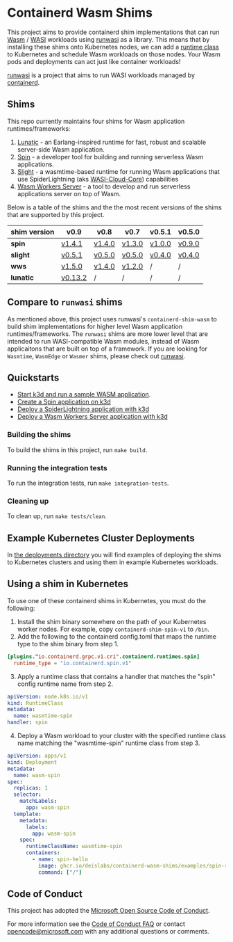 # Containerd Wasm Shims

This project aims to provide containerd shim implementations that can run [Wasm](https://webassembly.org/) / [WASI](https://github.com/WebAssembly/WASI) workloads using [runwasi](https://github.com/deislabs/runwasi) as a library. This means that by installing these shims onto Kubernetes nodes, we can add a [runtime class](https://kubernetes.io/docs/concepts/containers/runtime-class/) to Kubernetes and schedule Wasm workloads on those nodes. Your Wasm pods and deployments can act just like container workloads!

[runwasi](https://github.com/deislabs/runwasi) is a project that aims to run WASI workloads managed by [containerd](https://containerd.io/).

## Shims

This repo currently maintains four shims for Wasm application runtimes/frameworks:

1. [Lunatic](https://github.com/lunatic-solutions/lunatic) - an Earlang-inspired runtime for fast, robust and scalable server-side Wasm application.
2. [Spin](https://github.com/fermyon/spin) - a developer tool for building and running serverless Wasm applications.
3. [Slight](https://github.com/deislabs/spiderlightning) - a wasmtime-based runtime for running Wasm applications that use SpiderLightning (aks [WASI-Cloud-Core](https://github.com/WebAssembly/wasi-cloud-core)) capabilities
4. [Wasm Workers Server](https://github.com/vmware-labs/wasm-workers-server) - a tool to develop and run serverless applications server on top of Wasm.

Below is a table of the shims and the the most recent versions of the shims that are supported by this project.

| **shim version** | v0.9                                                                             | v0.8                                                                             | v0.7                                                                             | v0.5.1                                                                    | v0.5.0                                                                    |
| ---------------- | -------------------------------------------------------------------------------- | -------------------------------------------------------------------------------- | -------------------------------------------------------------------------------- | ------------------------------------------------------------------------- | ------------------------------------------------------------------------- |
| **spin**         | [v1.4.1](https://github.com/fermyon/spin/releases/tag/v1.4.1)                    | [v1.4.0](https://github.com/fermyon/spin/releases/tag/v1.4.0)                    | [v1.3.0](https://github.com/fermyon/spin/releases/tag/v1.3.0)                    | [v1.0.0](https://github.com/fermyon/spin/releases/tag/v1.0.0)             | [v0.9.0](https://github.com/fermyon/spin/releases/tag/v0.9.0)             |
| **slight**       | [v0.5.1](https://github.com/deislabs/spiderlightning/releases/tag/v0.5.1)        | [v0.5.0](https://github.com/deislabs/spiderlightning/releases/tag/v0.5.1)        | [v0.5.0](https://github.com/deislabs/spiderlightning/releases/tag/v0.5.0)        | [v0.4.0](https://github.com/deislabs/spiderlightning/releases/tag/v0.4.0) | [v0.4.0](https://github.com/deislabs/spiderlightning/releases/tag/v0.4.0) |
| **wws**          | [v1.5.0](https://github.com/vmware-labs/wasm-workers-server/releases/tag/v1.5.0) | [v1.4.0](https://github.com/vmware-labs/wasm-workers-server/releases/tag/v1.4.0) | [v1.2.0](https://github.com/vmware-labs/wasm-workers-server/releases/tag/v1.2.0) | /                                                                         | /                                                                         |
| **lunatic**      | [v0.13.2](https://github.com/lunatic-solutions/lunatic/releases/tag/v0.13.2)     | /                                                                                | /                                                                                | /                                                                         | /                                                                         |

## Compare to `runwasi` shims

As mentioned above, this project uses runwasi's `containerd-shim-wasm` to build shim implementations for higher level Wasm application runtimes/frameworks. The `runwasi` shims are more lower level that are intended to run WASI-compatible Wasm modules, instead of Wasm applicaitons that are built on top of a framework. If you are looking for `Wasmtime`, `WasmEdge` or `Wasmer` shims, please check out [runwasi](https://github.com/deislabs/runwasi).

## Quickstarts

- [Start k3d and run a sample WASM application](./deployments/k3d/README.md#how-to-run-the-example).
- [Create a Spin application on k3d](./containerd-shim-spin-v1/quickstart.md)
- [Deploy a SpiderLightning application with k3d](./containerd-shim-slight-v1/quickstart.md)
- [Deploy a Wasm Workers Server application with k3d](./containerd-shim-slight-v1/quickstart.md)

### Building the shims

To build the shims in this project, run `make build`.

### Running the integration tests

To run the integration tests, run `make integration-tests`.

### Cleaning up

To clean up, run `make tests/clean`.

## Example Kubernetes Cluster Deployments

In [the deployments directory](deployments) you will find examples of deploying the shims to Kubernetes clusters and using them in example Kubernetes workloads.

## Using a shim in Kubernetes

To use one of these containerd shims in Kubernetes, you must do the following:

1. Install the shim binary somewhere on the path of your Kubernetes worker nodes. For example, copy `containerd-shim-spin-v1` to `/bin`.
2. Add the following to the containerd config.toml that maps the runtime type to the shim binary from step 1.

```toml
[plugins."io.containerd.grpc.v1.cri".containerd.runtimes.spin]
  runtime_type = "io.containerd.spin.v1"
```

3. Apply a runtime class that contains a handler that matches the "spin" config runtime name from step 2.

```yaml
apiVersion: node.k8s.io/v1
kind: RuntimeClass
metadata:
  name: wasmtime-spin
handler: spin
```

4. Deploy a Wasm workload to your cluster with the specified runtime class name matching the "wasmtime-spin" runtime class from step 3.

```yaml
apiVersion: apps/v1
kind: Deployment
metadata:
  name: wasm-spin
spec:
  replicas: 1
  selector:
    matchLabels:
      app: wasm-spin
  template:
    metadata:
      labels:
        app: wasm-spin
    spec:
      runtimeClassName: wasmtime-spin
      containers:
        - name: spin-hello
          image: ghcr.io/deislabs/containerd-wasm-shims/examples/spin-rust-hello:latest
          command: ["/"]
```

## Code of Conduct

This project has adopted the [Microsoft Open Source Code of
Conduct](https://opensource.microsoft.com/codeofconduct/).

For more information see the [Code of Conduct
FAQ](https://opensource.microsoft.com/codeofconduct/faq/) or contact
[opencode@microsoft.com](mailto:opencode@microsoft.com) with any additional questions or comments.
